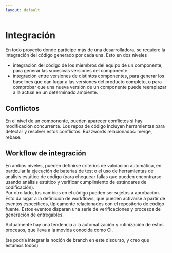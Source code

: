 ```yaml
---
layout: default
---
```


# Integración
En todo proyecto donde participe más de una desarrolladora, se requiere la integración del código generado por cada una. 
Esto en dos niveles
- integración del código de los miembros del equipo de un componente, para generar las sucesivas versiones del componente.
- integración entre versiones de distintos componentes, para generar los baselines que dan lugar a las versiones del producto completo, o para comprobar que una nueva versión de un componente puede reemplazar a la actual en un determinado ambiente.

## Conflictos
En el nivel de un componente, pueden aparecer conflictos si hay modificación concurrente. Los repos de código incluyen herramientas para detectar y resolver estos conflictos. Buzzwords relacionados: merge, rebase.  

## Workflow de integración
En ambos niveles, pueden definirse criterios de validación automática, en particular la ejecución de baterías de test o el uso de herramientas de análisis estático de código (para chequear fallas que pueden encontrarse usando análisis estático y verificar cumplimiento de estándares de codificación).  
Por otro lado, los cambios en el código pueden ser sujetos a aprobación.
Esto da lugar a la definición de workflows, que pueden activarse a partir de eventos específicos, típicamente relacionados con el repositorio de código fuente.
Estos eventos disparan una serie de verificaciones y procesos de generación de entregables.

Actualmente hay una tendencia a la automatización y rutinización de estos procesos, que lleva a la movida conocida como CI.

(se podría integrar la noción de branch en este discurso, y creo que estamos todos)




